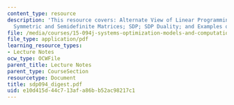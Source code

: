```yaml
---
content_type: resource
description: 'This resource covers: Alternate View of Linear Programming; Facts about
  Symmetric and Semidefinite Matrices; SDP; SDP Duality; and Examples of SDP.'
file: /media/courses/15-094j-systems-optimization-models-and-computation-sma-5223-spring-2004/e10d415d44c713afa86bb52ac98217c1_sdp094_digest.pdf
file_type: application/pdf
learning_resource_types:
- Lecture Notes
ocw_type: OCWFile
parent_title: Lecture Notes
parent_type: CourseSection
resourcetype: Document
title: sdp094_digest.pdf
uid: e10d415d-44c7-13af-a86b-b52ac98217c1
---
```

